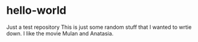 # hello-world
Just a test repository
This is just some random stuff that I wanted to wrtie down. I like the movie Mulan and Anatasia.
